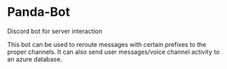 # Panda-Bot
Discord bot for server interaction

This bot can be used to reroute messages with certain prefixes to the proper channels. It can also send user messages/voice channel activity to an azure database.
